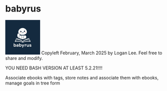 # babyrus
<img src="./babyrus.jpeg" height=110>
Copyleft February, March 2025 by Logan Lee. Feel free to share and modify.


YOU NEED BASH VERSION AT LEAST 5.2.21!!!!


Associate ebooks with tags, store notes and associate them with ebooks, manage goals in tree form
